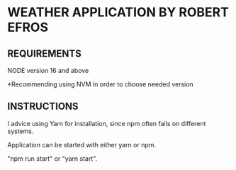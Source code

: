 # WEATHER APPLICATION BY ROBERT EFROS

## REQUIREMENTS

NODE version 16 and above

\*Recommending using NVM in order to choose needed version

## INSTRUCTIONS

I advice using Yarn for installation, since npm often fails on different systems.

Application can be started with either yarn or npm.

"npm run start" or "yarn start".
